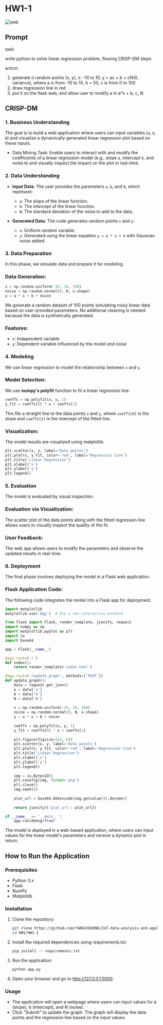 # HW1-1

![web](/HW1/HW1-1/images/web.png)

## Prompt

task:

write python to solve linear regression problem, flowing CRISP-DM steps 

action: 

1. generate n random points (x, y), x: -10 to 10, y = a*x + b + c*N(0, variance), where a is from -10 to 10, b = 50, c is from 0 to 100
2. draw regression line in red
3. put it on the flask web, and allow user to modify a in a*x + b, c, N

## CRISP-DM

### 1. Business Understanding
The goal is to build a web application where users can input variables (`a`, `b`, `N`) and visualize a dynamically generated linear regression plot based on these inputs.

* Data Mining Task:
Enable users to interact with and modify the coefficients of a linear regression model (e.g., slope `a`, intercept `b`, and noise `N`) and visually inspect the impact on the plot in real-time.

### 2. Data Understanding

- **Input Data**: The user provides the parameters `a`, `b`, and `N`, which represent:
  - `a`: The slope of the linear function.
  - `b`: The intercept of the linear function.
  - `N`: The standard deviation of the noise to add to the data.
  
- **Generated Data**: The code generates random points `x` and `y`:
  - `x`: Uniform random variable.
  - `y`: Generated using the linear equation `y = a * x + b` with Gaussian noise added.


### 3. Data Preparation

In this phase, we simulate data and prepare it for modeling.

### Data Generation:
```python
x = np.random.uniform(-10, 10, 100)
noise = np.random.normal(0, N, x.shape)
y = a * x + b + noise
```
We generate a random dataset of 100 points simulating noisy linear data based on user-provided parameters. No additional cleaning is needed because the data is synthetically generated.

### Features:
- `x`: Independent variable
- `y`: Dependent variable influenced by the model and noise


### 4. Modeling

We use linear regression to model the relationship between `x` and `y`.

### Model Selection:
We use **numpy's polyfit** function to fit a linear regression line:
```python
coeffs = np.polyfit(x, y, 1)
y_fit = coeffs[0] * x + coeffs[1]
```
This fits a straight line to the data points `x` and `y`, where `coeffs[0]` is the slope and `coeffs[1]` is the intercept of the fitted line.

### Visualization:
The model results are visualized using matplotlib:
```python
plt.scatter(x, y, label='Data points')
plt.plot(x, y_fit, color='red', label='Regression line')
plt.title('Linear Regression')
plt.xlabel('x')
plt.ylabel('y')
plt.legend()
```

### 5. Evaluation

The model is evaluated by visual inspection.

### Evaluation via Visualization:
The scatter plot of the data points along with the fitted regression line allows users to visually inspect the quality of the fit.

### User Feedback:
The web app allows users to modify the parameters and observe the updated results in real-time.


### 6. Deployment

The final phase involves deploying the model in a Flask web application.

### Flask Application Code:
The following code integrates the model into a Flask app for deployment.

```python
import matplotlib
matplotlib.use('Agg')  # Use a non-interactive backend

from flask import Flask, render_template, jsonify, request
import numpy as np
import matplotlib.pyplot as plt
import io
import base64

app = Flask(__name__)

@app.route('/')
def index():
    return render_template('index.html')

@app.route('/update_graph', methods=['POST'])
def update_graph():
    data = request.get_json()
    a = data['a']
    b = data['b']
    N = data['N']
    
    x = np.random.uniform(-10, 10, 100)
    noise = np.random.normal(0, N, x.shape)
    y = a * x + b + noise
    
    coeffs = np.polyfit(x, y, 1)
    y_fit = coeffs[0] * x + coeffs[1]
    
    plt.figure(figsize=(10, 6))
    plt.scatter(x, y, label='Data points')
    plt.plot(x, y_fit, color='red', label='Regression line')
    plt.title('Linear Regression')
    plt.xlabel('x')
    plt.ylabel('y')
    plt.legend()
    
    img = io.BytesIO()
    plt.savefig(img, format='png')
    plt.close()
    img.seek(0)
    
    plot_url = base64.b64encode(img.getvalue()).decode()
    
    return jsonify({'plot_url': plot_url})

if __name__ == '__main__':
    app.run(debug=True)
```
The model is deployed in a web-based application, where users can input values for the linear model's parameters and receive a dynamic plot in return.

## How to Run the Application

### Prerequisites
* Python 3.x
* Flask
* NumPy
* Matplotlib

### Installation

1. Clone the repository:
    ```bash
    git clone https://github.com/YANGCHIHUNG/IoT-data-analysis-and-application.git
    cd HW1/HW1-1
    ```
2.  Install the required dependencies using requirements.txt:
    ```bash
    pip install -r requirements.txt
    ```
3. Run the application:
    ```bash
    python app.py
    ```
4. Open your browser and go to http://127.0.0.1:5000.

### Usage
* The application will open a webpage where users can input values for a (slope), b (intercept), and N (noise).
* Click "Submit" to update the graph. The graph will display the data points and the regression line based on the input values.